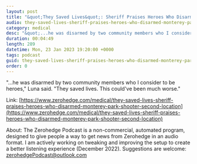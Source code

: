 ```yaml
---
layout: post
title: "&quot;They Saved Lives&quot;: Sheriff Praises Heroes Who Disarmed Monterey Park Shooter At Second Location"
audio: they-saved-lives-sheriff-praises-heroes-who-disarmed-monterey-park-shooter-second-location-0
category: medical
desc: "&quot;...he was disarmed by two community members who I consider to be heroes,&quot; Luna said. &quot;They saved lives. This could've been much worse.&quot;"
duration: 00:04:49
length: 289
datetime: Mon, 23 Jan 2023 19:20:00 +0000
tags: podcast
guid: they-saved-lives-sheriff-praises-heroes-who-disarmed-monterey-park-shooter-second-location-0
order: 0
---
```

&quot;...he was disarmed by two community members who I consider to be heroes,&quot; Luna said. &quot;They saved lives. This could've been much worse.&quot;

Link: [https://www.zerohedge.com/medical/they-saved-lives-sheriff-praises-heroes-who-disarmed-monterey-park-shooter-second-location](https://www.zerohedge.com/medical/they-saved-lives-sheriff-praises-heroes-who-disarmed-monterey-park-shooter-second-location)

About: The Zerohedge Podcast is a non-commercial, automated program, designed to give people a way to get news from Zerohedge in an audio format.  I am actively working on tweaking and improving the setup to create a better listening experience (December 2022).  Suggestions are welcome: [zerohedgePodcast@outlook.com](mailto:zerohedgePodcast@outlook.com)